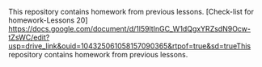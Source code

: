 This repository contains homework from previous lessons.
[Check-list for homework-Lessons 20]
https://docs.google.com/document/d/1l59ltInGC_W1dQgxYRZsdN9Ocw-tZsWC/edit?usp=drive_link&ouid=104325061058157090365&rtpof=true&sd=trueThis repository contains homework from previous lessons.
